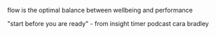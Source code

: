 flow is the optimal balance between wellbeing and performance

"start before you are ready" - from insight timer podcast cara bradley